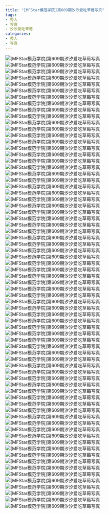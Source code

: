```yaml
---
title: "[MFStar模范学院]第609期汐汐爱吃草莓写真"
tags: 
- 秀人
- 写真
- 汐汐爱吃草莓
categories:
- 秀人
- 写真
---
```


![[MFStar模范学院]第609期汐汐爱吃草莓写真](https://img.ilovese.xyz/1734714189153.webp)
![[MFStar模范学院]第609期汐汐爱吃草莓写真](https://img.ilovese.xyz/1734714191049.webp)
![[MFStar模范学院]第609期汐汐爱吃草莓写真](https://img.ilovese.xyz/1734714193063.webp)
![[MFStar模范学院]第609期汐汐爱吃草莓写真](https://img.ilovese.xyz/1734714194820.webp)
![[MFStar模范学院]第609期汐汐爱吃草莓写真](https://img.ilovese.xyz/1734714196609.webp)
![[MFStar模范学院]第609期汐汐爱吃草莓写真](https://img.ilovese.xyz/1734714198426.webp)
![[MFStar模范学院]第609期汐汐爱吃草莓写真](https://img.ilovese.xyz/1734714200285.webp)
![[MFStar模范学院]第609期汐汐爱吃草莓写真](https://img.ilovese.xyz/1734714201730.webp)
![[MFStar模范学院]第609期汐汐爱吃草莓写真](https://img.ilovese.xyz/1734714203003.webp)
![[MFStar模范学院]第609期汐汐爱吃草莓写真](https://img.ilovese.xyz/1734714204448.webp)
![[MFStar模范学院]第609期汐汐爱吃草莓写真](https://img.ilovese.xyz/1734714205677.webp)
![[MFStar模范学院]第609期汐汐爱吃草莓写真](https://img.ilovese.xyz/1734714207407.webp)
![[MFStar模范学院]第609期汐汐爱吃草莓写真](https://img.ilovese.xyz/1734714209163.webp)
![[MFStar模范学院]第609期汐汐爱吃草莓写真](https://img.ilovese.xyz/1734714211060.webp)
![[MFStar模范学院]第609期汐汐爱吃草莓写真](https://img.ilovese.xyz/1734714212957.webp)
![[MFStar模范学院]第609期汐汐爱吃草莓写真](https://img.ilovese.xyz/1734714214800.webp)
![[MFStar模范学院]第609期汐汐爱吃草莓写真](https://img.ilovese.xyz/1734714216391.webp)
![[MFStar模范学院]第609期汐汐爱吃草莓写真](https://img.ilovese.xyz/1734714218152.webp)
![[MFStar模范学院]第609期汐汐爱吃草莓写真](https://img.ilovese.xyz/1734714219901.webp)
![[MFStar模范学院]第609期汐汐爱吃草莓写真](https://img.ilovese.xyz/1734714221655.webp)
![[MFStar模范学院]第609期汐汐爱吃草莓写真](https://img.ilovese.xyz/1734714223546.webp)
![[MFStar模范学院]第609期汐汐爱吃草莓写真](https://img.ilovese.xyz/1734714225347.webp)
![[MFStar模范学院]第609期汐汐爱吃草莓写真](https://img.ilovese.xyz/1734714227043.webp)
![[MFStar模范学院]第609期汐汐爱吃草莓写真](https://img.ilovese.xyz/1734714228324.webp)
![[MFStar模范学院]第609期汐汐爱吃草莓写真](https://img.ilovese.xyz/1734714230256.webp)
![[MFStar模范学院]第609期汐汐爱吃草莓写真](https://img.ilovese.xyz/1734714231687.webp)
![[MFStar模范学院]第609期汐汐爱吃草莓写真](https://img.ilovese.xyz/1734714233182.webp)
![[MFStar模范学院]第609期汐汐爱吃草莓写真](https://img.ilovese.xyz/1734714234626.webp)
![[MFStar模范学院]第609期汐汐爱吃草莓写真](https://img.ilovese.xyz/1734714236348.webp)
![[MFStar模范学院]第609期汐汐爱吃草莓写真](https://img.ilovese.xyz/1734714237610.webp)
![[MFStar模范学院]第609期汐汐爱吃草莓写真](https://img.ilovese.xyz/1734714239028.webp)
![[MFStar模范学院]第609期汐汐爱吃草莓写真](https://img.ilovese.xyz/1734714241112.webp)
![[MFStar模范学院]第609期汐汐爱吃草莓写真](https://img.ilovese.xyz/1734714242466.webp)
![[MFStar模范学院]第609期汐汐爱吃草莓写真](https://img.ilovese.xyz/1734714244114.webp)
![[MFStar模范学院]第609期汐汐爱吃草莓写真](https://img.ilovese.xyz/1734714245700.webp)
![[MFStar模范学院]第609期汐汐爱吃草莓写真](https://img.ilovese.xyz/1734714247480.webp)
![[MFStar模范学院]第609期汐汐爱吃草莓写真](https://img.ilovese.xyz/1734714249333.webp)
![[MFStar模范学院]第609期汐汐爱吃草莓写真](https://img.ilovese.xyz/1734714250860.webp)
![[MFStar模范学院]第609期汐汐爱吃草莓写真](https://img.ilovese.xyz/1734714252369.webp)
![[MFStar模范学院]第609期汐汐爱吃草莓写真](https://img.ilovese.xyz/1734714254612.webp)
![[MFStar模范学院]第609期汐汐爱吃草莓写真](https://img.ilovese.xyz/1734714256397.webp)
![[MFStar模范学院]第609期汐汐爱吃草莓写真](https://img.ilovese.xyz/1734714258265.webp)
![[MFStar模范学院]第609期汐汐爱吃草莓写真](https://img.ilovese.xyz/1734714260044.webp)
![[MFStar模范学院]第609期汐汐爱吃草莓写真](https://img.ilovese.xyz/1734714261512.webp)
![[MFStar模范学院]第609期汐汐爱吃草莓写真](https://img.ilovese.xyz/1734714262999.webp)
![[MFStar模范学院]第609期汐汐爱吃草莓写真](https://img.ilovese.xyz/1734714264455.webp)
![[MFStar模范学院]第609期汐汐爱吃草莓写真](https://img.ilovese.xyz/1734714266451.webp)
![[MFStar模范学院]第609期汐汐爱吃草莓写真](https://img.ilovese.xyz/1734714268257.webp)
![[MFStar模范学院]第609期汐汐爱吃草莓写真](https://img.ilovese.xyz/1734714269506.webp)
![[MFStar模范学院]第609期汐汐爱吃草莓写真](https://img.ilovese.xyz/1734714271259.webp)
![[MFStar模范学院]第609期汐汐爱吃草莓写真](https://img.ilovese.xyz/1734714272558.webp)
![[MFStar模范学院]第609期汐汐爱吃草莓写真](https://img.ilovese.xyz/1734714274069.webp)
![[MFStar模范学院]第609期汐汐爱吃草莓写真](https://img.ilovese.xyz/1734714275778.webp)
![[MFStar模范学院]第609期汐汐爱吃草莓写真](https://img.ilovese.xyz/1734714277244.webp)
![[MFStar模范学院]第609期汐汐爱吃草莓写真](https://img.ilovese.xyz/1734714279175.webp)
![[MFStar模范学院]第609期汐汐爱吃草莓写真](https://img.ilovese.xyz/1734714280805.webp)
![[MFStar模范学院]第609期汐汐爱吃草莓写真](https://img.ilovese.xyz/1734714282314.webp)
![[MFStar模范学院]第609期汐汐爱吃草莓写真](https://img.ilovese.xyz/1734714283729.webp)
![[MFStar模范学院]第609期汐汐爱吃草莓写真](https://img.ilovese.xyz/1734714285490.webp)
![[MFStar模范学院]第609期汐汐爱吃草莓写真](https://img.ilovese.xyz/1734714287027.webp)
![[MFStar模范学院]第609期汐汐爱吃草莓写真](https://img.ilovese.xyz/1734714288570.webp)
![[MFStar模范学院]第609期汐汐爱吃草莓写真](https://img.ilovese.xyz/1734714289850.webp)
![[MFStar模范学院]第609期汐汐爱吃草莓写真](https://img.ilovese.xyz/1734714291283.webp)
![[MFStar模范学院]第609期汐汐爱吃草莓写真](https://img.ilovese.xyz/1734714293225.webp)
![[MFStar模范学院]第609期汐汐爱吃草莓写真](https://img.ilovese.xyz/1734714294569.webp)
![[MFStar模范学院]第609期汐汐爱吃草莓写真](https://img.ilovese.xyz/1734714296149.webp)
![[MFStar模范学院]第609期汐汐爱吃草莓写真](https://img.ilovese.xyz/1734714297372.webp)
![[MFStar模范学院]第609期汐汐爱吃草莓写真](https://img.ilovese.xyz/1734714298685.webp)
![[MFStar模范学院]第609期汐汐爱吃草莓写真](https://img.ilovese.xyz/1734714300430.webp)
![[MFStar模范学院]第609期汐汐爱吃草莓写真](https://img.ilovese.xyz/1734714301746.webp)
![[MFStar模范学院]第609期汐汐爱吃草莓写真](https://img.ilovese.xyz/1734714303522.webp)
